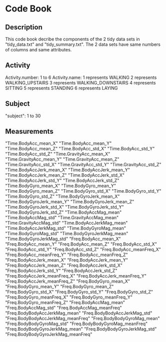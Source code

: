 # Code Book

## Description
This code book decribe the components of the 2 tidy data sets in "tidy_data.txt" and "tidy_summary.txt".
The 2 data sets have same numbers of columns and same attributes.

## Activity
Activity.number: 1 to 6
Activity.name: 
1 represents WALKING
2 represents WALKING_UPSTAIRS
3 represents WALKING_DOWNSTAIRS
4 represents SITTING
5 represents STANDING
6 represents LAYING

## Subject
"subject": 1 to 30

## Measurements
"Time.BodyAcc_mean_X"
"Time.BodyAcc_mean_Y"
"Time.BodyAcc_mean_Z"
"Time.BodyAcc_std_X"
"Time.BodyAcc_std_Y"
"Time.BodyAcc_std_Z"
"Time.GravityAcc_mean_X"
"Time.GravityAcc_mean_Y"
"Time.GravityAcc_mean_Z"
"Time.GravityAcc_std_X"
"Time.GravityAcc_std_Y"
"Time.GravityAcc_std_Z"
"Time.BodyAccJerk_mean_X"
"Time.BodyAccJerk_mean_Y"
"Time.BodyAccJerk_mean_Z"
"Time.BodyAccJerk_std_X"
"Time.BodyAccJerk_std_Y"
"Time.BodyAccJerk_std_Z"
"Time.BodyGyro_mean_X"
"Time.BodyGyro_mean_Y"
"Time.BodyGyro_mean_Z"
"Time.BodyGyro_std_X"
"Time.BodyGyro_std_Y"
"Time.BodyGyro_std_Z"
"Time.BodyGyroJerk_mean_X"
"Time.BodyGyroJerk_mean_Y"
"Time.BodyGyroJerk_mean_Z"
"Time.BodyGyroJerk_std_X"
"Time.BodyGyroJerk_std_Y"
"Time.BodyGyroJerk_std_Z"
"Time.BodyAccMag_mean"
"Time.BodyAccMag_std"
"Time.GravityAccMag_mean"
"Time.GravityAccMag_std"
"Time.BodyAccJerkMag_mean"
"Time.BodyAccJerkMag_std"
"Time.BodyGyroMag_mean"
"Time.BodyGyroMag_std"
"Time.BodyGyroJerkMag_mean"
"Time.BodyGyroJerkMag_std"
"Freq.BodyAcc_mean_X"
"Freq.BodyAcc_mean_Y"
"Freq.BodyAcc_mean_Z"
"Freq.BodyAcc_std_X"
"Freq.BodyAcc_std_Y"
"Freq.BodyAcc_std_Z"
"Freq.BodyAcc_meanFreq_X"
"Freq.BodyAcc_meanFreq_Y"
"Freq.BodyAcc_meanFreq_Z"
"Freq.BodyAccJerk_mean_X"
"Freq.BodyAccJerk_mean_Y"
"Freq.BodyAccJerk_mean_Z"
"Freq.BodyAccJerk_std_X"
"Freq.BodyAccJerk_std_Y"
"Freq.BodyAccJerk_std_Z"
"Freq.BodyAccJerk_meanFreq_X"
"Freq.BodyAccJerk_meanFreq_Y"
"Freq.BodyAccJerk_meanFreq_Z"
"Freq.BodyGyro_mean_X"
"Freq.BodyGyro_mean_Y"
"Freq.BodyGyro_mean_Z"
"Freq.BodyGyro_std_X"
"Freq.BodyGyro_std_Y"
"Freq.BodyGyro_std_Z"
"Freq.BodyGyro_meanFreq_X"
"Freq.BodyGyro_meanFreq_Y"
"Freq.BodyGyro_meanFreq_Z"
"Freq.BodyAccMag_mean"
"Freq.BodyAccMag_std"
"Freq.BodyAccMag_meanFreq"
"Freq.BodyBodyAccJerkMag_mean"
"Freq.BodyBodyAccJerkMag_std"
"Freq.BodyBodyAccJerkMag_meanFreq"
"Freq.BodyBodyGyroMag_mean"
"Freq.BodyBodyGyroMag_std"
"Freq.BodyBodyGyroMag_meanFreq"
"Freq.BodyBodyGyroJerkMag_mean"
"Freq.BodyBodyGyroJerkMag_std"
"Freq.BodyBodyGyroJerkMag_meanFreq"
